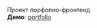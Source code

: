Проект порфолио-фронтенд<br>
**Демо**: [portfolio](https://dementrum.github.io/portfolio/build/index.html)
